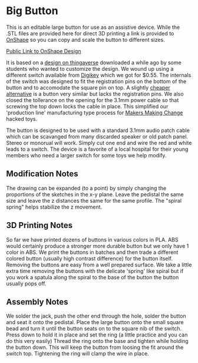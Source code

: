 # Big Button
This is an editable large button for use as an assistive device. While the .STL files are provided here for direct 3D printing a link is provided to [OnShape](https://www.onshape.com/en/products/free) so you can copy and scale the button to different sizes.

[Public Link to OnShape Design]()

It is based on a [design on thingaverse](https://www.thingiverse.com/thing:3062522) downloaded a while ago by some students who wanted to customize the design. We wound up using a different switch available from [Digikey](https://www.digikey.com/en/products/detail/omron-electronics-inc-emc-div/B3F-4055/31799) which we got for $0.55. The internals of the switch was designed to fit the registration pins on the bottom of the button and to accomodate the square pin on top.  A slightly [cheaper alternative](https://www.digikey.com/en/products/detail/c-k/PTS125SJK73-2-LFS/1146902) is a button very similar but lacks the registration pins. We also closed the tollerance on the opening for the 3.1mm power cable so that screwing the top down locks the cable in place. This simplified our 'production line' manufacturing type process for [Makers Making Change](https://makersmakingchange.com/) hacked toys. 

The button is designed to be used with a standard 3.1mm audio patch cable which can be scavanged from many discarded speaker or old patch panel. Stereo or monorual will work.  Simply cut one end and wire the red and white leads to a switch.  The device is a favorite of a local hospital for their young members who need a larger switch for some toys we help modify.

## Modification Notes
The drawing can be expanded (to a point) by simply changing the proportions of the sketches in the x-y plane. Leave the pedistal the same size and leave the z distances the same for the same profile.  The "spiral spring" helps stabilize the z movement.

## 3D Printing Notes
So far we have printed dozens of buttons in various colors in PLA.  ABS would certainly produce a stronger more durable button but we only have 1 color in ABS.  We print the buttons in batches and then trade a different colored button (usually high contrast difference) for the button itself.  Removing the buttons are easy from a well prepared surface. We take a little extra time removing the buttons with the delicate 'spring' like spiral but if you work a spatula along the spiral to the base of the button the button usually pops off.

## Assembly Notes
We solder the jack, push the other end through the hole, solder the button and seat it onto the pedistal. Place the large button onto the small square bead and turn it until the button seats on to the square nib of the switch. Press down to hold it in place and set the ring (a little practice and you can do this very easily)  Thread the ring onto the base and tighten while holding the button down. This will keep the button from loosing the fit around the switch top. Tightening the ring will clamp the wire in place.

